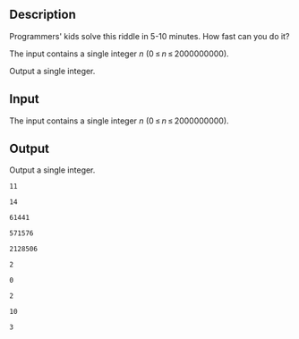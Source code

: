 ## Description

<div><p>Programmers' kids solve this riddle in 5-10 minutes. How fast can you do it?</p></div><div class="input-specification"><p>The input contains a single integer <span class="tex-span"><i>n</i></span> (<span class="tex-span">0 ≤ <i>n</i> ≤ 2000000000</span>).</p></div><div class="output-specification"><p>Output a single integer.</p></div>

## Input

<p>The input contains a single integer <span class="tex-span"><i>n</i></span> (<span class="tex-span">0 ≤ <i>n</i> ≤ 2000000000</span>).</p>

## Output

<p>Output a single integer.</p>





```input1
11

```




```input2
14

```




```input3
61441

```




```input4
571576

```




```input5
2128506

```




```output1
2

```




```output2
0

```




```output3
2

```




```output4
10

```




```output5
3

```


